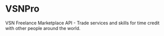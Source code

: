 # VSNPro
VSN Freelance Marketplace API - Trade services and skills for time credit with other people around the world.
